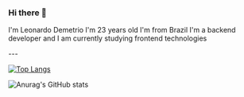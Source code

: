 ### Hi there 👋

<p>
I'm Leonardo Demetrio
I'm 23 years old
I'm from Brazil
I'm a backend developer and I am currently studying frontend technologies
</p>
---

[![Top Langs](https://github-readme-stats.vercel.app/api/top-langs/?username=leovd100&layout=compact)](https://github.com/leovd100/github-readme-stats)

![Anurag's GitHub stats](https://github-readme-stats.vercel.app/api?username=leovd100&show_icons=true&theme=radical)


<!--
**leovd100/leovd100** is a ✨ _special_ ✨ repository because its `README.md` (this file) appears on your GitHub profile.

Here are some ideas to get you started:

- 🔭 I’m currently working on ...
- 🌱 I’m currently learning ...
- 👯 I’m looking to collaborate on ...
- 🤔 I’m looking for help with ...
- 💬 Ask me about ...
- 📫 How to reach me: ...
- 😄 Pronouns: ...
- ⚡ Fun fact: ...
-->
